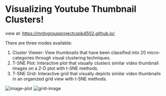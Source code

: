 # Visualizing Youtube Thumbnail Clusters!

view at: https://mrdvgroupprojectcspb4502.github.io/

There are three modes available:

1. Cluster Viewer: View thumbnails that have been classified into 20 micro-categories through visual clustering techniques.
2. T-SNE Plot: Interactive plot that visually clusters similar video thumbnail images on a 2-D plot with t-SNE methods.
3. T-SNE Grid: Interactive grid that visually depicts similar video thumbnails in an organized grid view with t-SNE methods.


![image-plot](https://user-images.githubusercontent.com/28833281/129068995-c1ddeec4-855c-4ee0-a9fb-6d69ccf4dd70.png)
![grid-image](https://user-images.githubusercontent.com/28833281/129069017-63eeb3d0-fbe9-42fd-a536-d8c956940e6c.jpg)
